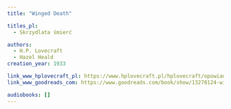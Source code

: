 ```yaml
---
title: "Winged Death"

titles_pl:
  - Skrzydlata śmierć

authors:
  - H.P. Lovecraft
  - Hazel Heald
creation_year: 1933

link_www_hplovecraft_pl: https://www.hplovecraft.pl/hplovecraft/opowiadania-nowele-powiesci/winged-death/
link_www_goodreads_com: https://www.goodreads.com/book/show/13278124-winged-death

audiobooks: []
---
```


